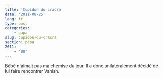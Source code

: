 ```yaml
---
title: 'Cupidon du cracra'
date: '2011-08-25'
lang: fr
type: post
categories:
    - papa
slug: cupidon-du-cracra
section: papa
2011:
    - '08'
---
```


Bébé n'aimait pas ma chemise du jour. Il a donc unilatéralement décidé de lui faire rencontrer Vanish.
